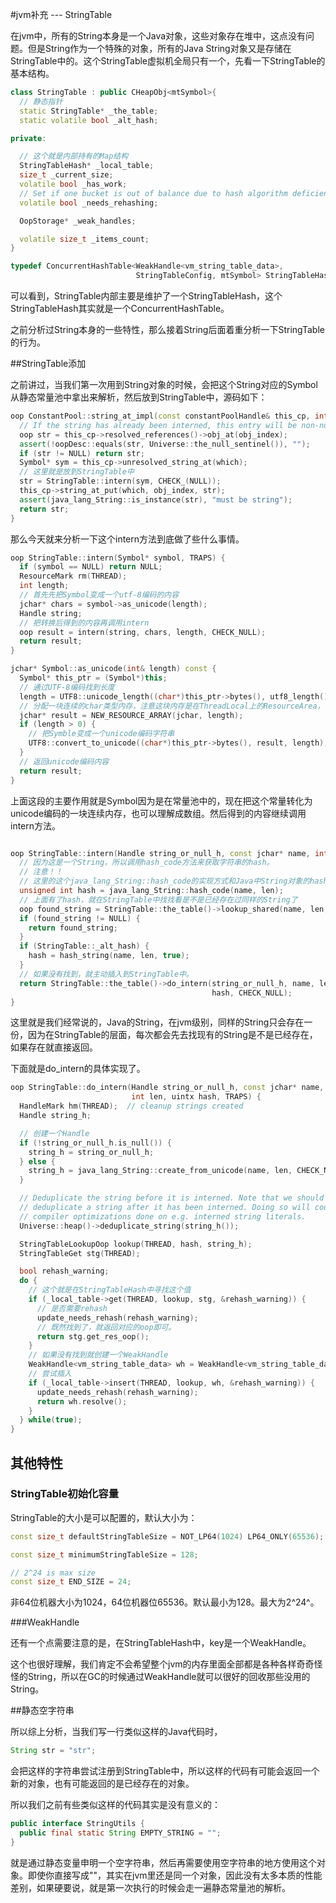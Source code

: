 #jvm补充 --- StringTable

在jvm中，所有的String本身是一个Java对象，这些对象存在堆中，这点没有问题。但是String作为一个特殊的对象，所有的Java String对象又是存储在StringTable中的。这个StringTable虚拟机全局只有一个，先看一下StringTable的基本结构。

```c++
class StringTable : public CHeapObj<mtSymbol>{
  // 静态指针
  static StringTable* _the_table;
  static volatile bool _alt_hash;

private:

  // 这个就是内部持有的Map结构
  StringTableHash* _local_table;
  size_t _current_size;
  volatile bool _has_work;
  // Set if one bucket is out of balance due to hash algorithm deficiency
  volatile bool _needs_rehashing;

  OopStorage* _weak_handles;

  volatile size_t _items_count;
}

typedef ConcurrentHashTable<WeakHandle<vm_string_table_data>,
                            StringTableConfig, mtSymbol> StringTableHash;
```

可以看到，StringTable内部主要是维护了一个StringTableHash，这个StringTableHash其实就是一个ConcurrentHashTable。

之前分析过String本身的一些特性，那么接着String后面着重分析一下StringTable的行为。

##StringTable添加

之前讲过，当我们第一次用到String对象的时候，会把这个String对应的Symbol从静态常量池中拿出来解析，然后放到StringTable中，源码如下：

```c++
oop ConstantPool::string_at_impl(const constantPoolHandle& this_cp, int which, int obj_index, TRAPS) {
  // If the string has already been interned, this entry will be non-null
  oop str = this_cp->resolved_references()->obj_at(obj_index);
  assert(!oopDesc::equals(str, Universe::the_null_sentinel()), "");
  if (str != NULL) return str;
  Symbol* sym = this_cp->unresolved_string_at(which);
  // 这里就是放到StringTable中
  str = StringTable::intern(sym, CHECK_(NULL));
  this_cp->string_at_put(which, obj_index, str);
  assert(java_lang_String::is_instance(str), "must be string");
  return str;
}
```

那么今天就来分析一下这个intern方法到底做了些什么事情。

```c++
oop StringTable::intern(Symbol* symbol, TRAPS) {
  if (symbol == NULL) return NULL;
  ResourceMark rm(THREAD);
  int length;
  // 首先先把Symbol变成一个utf-8编码的内容
  jchar* chars = symbol->as_unicode(length);
  Handle string;
  // 把转换后得到的内容再调用intern
  oop result = intern(string, chars, length, CHECK_NULL);
  return result;
}

jchar* Symbol::as_unicode(int& length) const {
  Symbol* this_ptr = (Symbol*)this;
  // 通过UTF-8编码找到长度
  length = UTF8::unicode_length((char*)this_ptr->bytes(), utf8_length());
  // 分配一块连续的char类型内存，注意这块内存是在ThreadLocal上的ResourceArea，可以理解成是一个当前线程的临时内存池，主要放一些中间变量做中转
  jchar* result = NEW_RESOURCE_ARRAY(jchar, length);
  if (length > 0) {
    // 把Symble变成一个unicode编码字符串
    UTF8::convert_to_unicode((char*)this_ptr->bytes(), result, length);
  }
  // 返回unicode编码内容
  return result;
}
```

上面这段的主要作用就是Symbol因为是在常量池中的，现在把这个常量转化为unicode编码的一块连续内存，也可以理解成数组。然后得到的内容继续调用intern方法。

```c++

oop StringTable::intern(Handle string_or_null_h, const jchar* name, int len, TRAPS) {
  // 因为这是一个String，所以调用hash_code方法来获取字符串的hash。
  // 注意！！
  // 这里的这个java_lang_String::hash_code的实现方式和Java中String对象的hashcode方法实现是一样的，但是是c++的代码。我个人认为这两个方法的实现必须确保一样。
  unsigned int hash = java_lang_String::hash_code(name, len);
  // 上面有了hash，就在StringTable中找找看是不是已经存在过同样的String了
  oop found_string = StringTable::the_table()->lookup_shared(name, len, hash);
  if (found_string != NULL) {
    return found_string;
  }
  if (StringTable::_alt_hash) {
    hash = hash_string(name, len, true);
  }
  // 如果没有找到，就主动插入到StringTable中。
  return StringTable::the_table()->do_intern(string_or_null_h, name, len,
                                             hash, CHECK_NULL);
}
```

这里就是我们经常说的，Java的String，在jvm级别，同样的String只会存在一份，因为在StringTable的层面，每次都会先去找现有的String是不是已经存在，如果存在就直接返回。

下面就是do_intern的具体实现了。

```c++
oop StringTable::do_intern(Handle string_or_null_h, const jchar* name,
                           int len, uintx hash, TRAPS) {
  HandleMark hm(THREAD);  // cleanup strings created
  Handle string_h;

  // 创建一个Handle
  if (!string_or_null_h.is_null()) {
    string_h = string_or_null_h;
  } else {
    string_h = java_lang_String::create_from_unicode(name, len, CHECK_NULL);
  }

  // Deduplicate the string before it is interned. Note that we should never
  // deduplicate a string after it has been interned. Doing so will counteract
  // compiler optimizations done on e.g. interned string literals.
  Universe::heap()->deduplicate_string(string_h());

  StringTableLookupOop lookup(THREAD, hash, string_h);
  StringTableGet stg(THREAD);

  bool rehash_warning;
  do {
    // 这个就是在StringTableHash中寻找这个值
    if (_local_table->get(THREAD, lookup, stg, &rehash_warning)) {
      // 是否需要rehash
      update_needs_rehash(rehash_warning);
      // 既然找到了，就返回对应的oop即可。
      return stg.get_res_oop();
    }
    // 如果没有找到就创建一个WeakHandle
    WeakHandle<vm_string_table_data> wh = WeakHandle<vm_string_table_data>::create(string_h);
    // 尝试插入
    if (_local_table->insert(THREAD, lookup, wh, &rehash_warning)) {
      update_needs_rehash(rehash_warning);
      return wh.resolve();
    }
  } while(true);
}
```

## 其他特性

### StringTable初始化容量

StringTable的大小是可以配置的，默认大小为：

```c++
const size_t defaultStringTableSize = NOT_LP64(1024) LP64_ONLY(65536);

const size_t minimumStringTableSize = 128;

// 2^24 is max size
const size_t END_SIZE = 24;
```

非64位机器大小为1024，64位机器位65536。默认最小为128。最大为2^24^。

###WeakHandle

还有一个点需要注意的是，在StringTableHash中，key是一个WeakHandle。

这个也很好理解，我们肯定不会希望整个jvm的内存里面全部都是各种各样奇奇怪怪的String，所以在GC的时候通过WeakHandle就可以很好的回收那些没用的String。

##静态空字符串

所以综上分析，当我们写一行类似这样的Java代码时，

```java
String str = "str";
```

会把这样的字符串尝试注册到StringTable中，所以这样的代码有可能会返回一个新的对象，也有可能返回的是已经存在的对象。

所以我们之前有些类似这样的代码其实是没有意义的：

```java
public interface StringUtils {
  public final static String EMPTY_STRING = "";
}
```

就是通过静态变量申明一个空字符串，然后再需要使用空字符串的地方使用这个对象。即使你直接写成""，其实在jvm里还是同一个对象，因此没有太多本质的性能差别，如果硬要说，就是第一次执行的时候会走一遍静态常量池的解析。